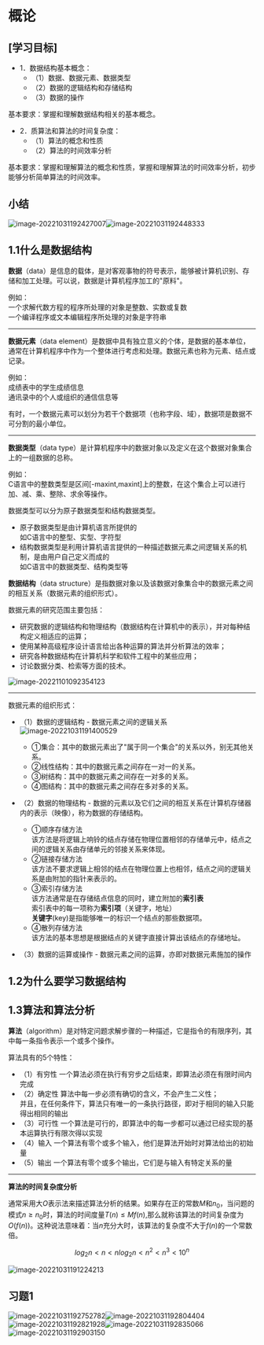 <!-- 参考借鉴《数据结构（C语言版）（第3版）》 -->

# 概论

## \[学习目标\]

- 1．数据结构基本概念：
    - （1）数据、数据元素、数据类型
    - （2）数据的逻辑结构和存储结构
    - （3）数据的操作

基本要求：掌握和理解数据结构相关的基本概念。	

- 2．质算法和算法的时间复杂度：
    - （1）算法的概念和性质
    - （2）算法的时间效率分析

基本要求：掌握和理解算法的概念和性质，掌握和理解算法的时间效率分析，初步能够分析简单算法的时间效率。

## 小结

![image-20221031192427007](./img/image-20221031192427007.png)![image-20221031192448333](./img/image-20221031192448333.png)

## 1.1什么是数据结构

**数据**（data）是信息的载体，是对客观事物的符号表示，能够被计算机识别、存储和加工处理。可以说，数据是计算机程序加工的"原料"。

例如：  
一个求解代数方程的程序所处理的对象是整数、实数或复数  
一个编译程序或文本编辑程序所处理的对象是字符串  

<hr />

**数据元素**（data element）是数据中具有独立意义的个体，是数据的基本单位，通常在计算机程序中作为一个整体进行考虑和处理。数据元素也称为元素、结点或记录。

例如：  
成绩表中的学生成绩信息  
通讯录中的个人或组织的通信信息等   

有时，一个数据元素可以划分为若干个数据项（也称字段、域），数据项是数据不可分割的最小单位。

<hr />

**数据类型**（data type）是计算机程序中的数据对象以及定义在这个数据对象集合上的一组数据的总称。

例如：  
C语言中的整数类型是区间[-maxint,maxint]上的整数，在这个集合上可以进行加、减、乘、整除、求余等操作。    

数据类型可以分为原子数据类型和结构数据类型。
- 原子数据类型是由计算机语言所提供的  
	如C语言中的整型、实型、字符型
- 结构数据类型是利用计算机语言提供的一种描述数据元素之间逻辑关系的机制，是由用户自己定义而成的  
	如C语言中的数据类型、结构类型等

**数据结构**（data structure）是指数据对象以及该数据对象集合中的数据元素之间的相互关系（数据元素的组织形式）。  

数据元素的研究范围主要包括：
- 研究数据的逻辑结构和物理结构（数据结构在计算机中的表示），并对每种结构定义相适应的运算；
- 使用某种高级程序设计语言给出各种运算的算法并分析算法的效率；
- 研究各种数据结构在计算机科学和软件工程中的某些应用；
- 讨论数据分类、检索等方面的技术。

![image-20221101092354123](./img/image-20221101092354123.png)

<hr />

数据元素的组织形式：
- （1）数据的逻辑结构 - 数据元素之间的逻辑关系
  ![image-20221031191400529](./img/image-20221031191400529.png)
  - &#9312;集合：其中的数据元素出了"属于同一个集合"的关系以外，别无其他关系。
  - &#9313;线性结构：其中的数据元素之间存在一对一的关系。
  - &#9314;树结构：其中的数据元素之间存在一对多的关系。
  - &#9315;图结构：其中的数据元素之间存在多对多的关系。

- （2）数据的物理结构 - 数据的元素以及它们之间的相互关系在计算机存储器内的表示（映像），称为数据的存储结构。
  - &#9312;顺序存储方法  
    该方法是将逻辑上响铃的结点存储在物理位置相邻的存储单元中，结点之间的逻辑关系由存储单元的邻接关系来体现。
  - &#9313;链接存储方法  
    该方法不要求逻辑上相邻的结点在物理位置上也相邻，结点之间的逻辑关系是由附加的指针来表示的。
  - &#9314;索引存储方法  
    该方法通常是在存储结点信息的同时，建立附加的**索引表**  
    索引表中的每一项称为**索引项**（关键字，地址）  
    **关键字**(key)是指能够唯一的标识一个结点的那些数据项。
  - &#9315;散列存储方法  
    该方法的基本思想是根据结点的关键字直接计算出该结点的存储地址。
- （3）数据的运算或操作 - 数据元素之间的运算，亦即对数据元素施加的操作

## 1.2为什么要学习数据结构

## 1.3算法和算法分析

**算法**（algorithm）是对特定问题求解步骤的一种描述，它是指令的有限序列，其中每一条指令表示一个或多个操作。  

算法具有的5个特性：

- （1）有穷性
  一个算法必须在执行有穷步之后结束，即算法必须在有限时间内完成
- （2）确定性
  算法中每一步必须有确切的含义，不会产生二义性；  
  并且，在任何条件下，算法只有唯一的一条执行路径，即对于相同的输入只能得出相同的输出
- （3）可行性
  一个算法是可行的，即算法中的每一步都可以通过已经实现的基本运算执行有限次得以实现
- （4）输入
  一个算法有零个或多个输入，他们是算法开始时对算法给出的初始量
- （5）输出
  一个算法有零个或多个输出，它们是与输入有特定关系的量

<hr />

**算法的时间复杂度分析**  

通常采用大$O$表示法来描述算法分析的结果。如果存在正的常数$M$和$n_0$，当问题的模式$n\geq n_0$时，算法的时间度量$T(n)\leq Mf(n)$,那么就称该算法的时间复杂度为$O(f(n))$。这种说法意味着：当$n$充分大时，该算法的复杂度不大于$f(n)$的一个常数倍。

$$log_{2}n<n<nlog_{2}n<n^2<n^3<10^n$$


![image-20221031191224213](./img/image-20221031191224213.png)

## 习题1

![image-20221031192752782](./img/image-20221031192752782.png)![image-20221031192804404](./img/image-20221031192804404.png)![image-20221031192821928](./img/image-20221031192821928.png)![image-20221031192835066](./img/image-20221031192835066.png)![image-20221031192903150](./img/image-20221031192903150.png)

